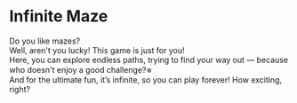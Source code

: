 # Infinite Maze

Do you like mazes?  <br>
Well, aren't you lucky! This game is just for you!  
Here, you can explore endless paths, trying to find your way out — because who doesn't enjoy a good challenge?‏𖦹<br>
And for the ultimate fun, it’s infinite, so you can play forever! How exciting, right? 

